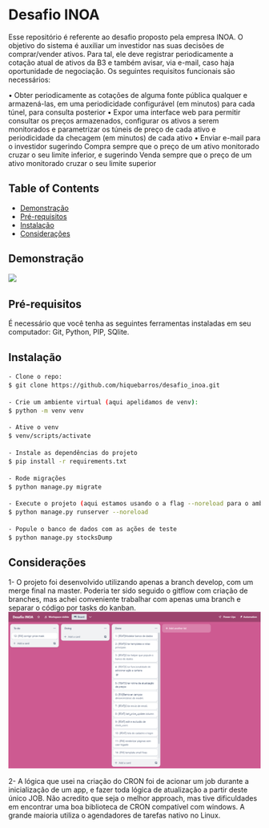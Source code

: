 # Desafio INOA

Esse repositório é referente ao desafio proposto pela empresa INOA. O objetivo do sistema é auxiliar um investidor nas suas decisões de comprar/vender ativos. Para tal, ele deve registrar periodicamente a cotação atual de ativos da B3 e também avisar, via e-mail, caso haja oportunidade de negociação. Os seguintes requisitos funcionais são necessários:

•	Obter periodicamente as cotações de alguma fonte pública qualquer e armazená-las, em uma periodicidade configurável (em minutos)  para cada túnel, para consulta posterior
•	Expor uma interface web para permitir consultar os preços armazenados, configurar os ativos a serem monitorados e parametrizar os túneis de preço de cada ativo e periodicidade da checagem (em minutos) de cada ativo
•	Enviar e-mail para o investidor sugerindo Compra sempre que o preço de um ativo monitorado cruzar o seu limite inferior, e sugerindo Venda sempre que o preço de um ativo monitorado cruzar o seu limite superior


## Table of Contents

- [Demonstração](#demonstração)
- [Pré-requisitos](#pré-requisitos)
- [Instalação](#instalação)
- [Considerações](#considerações)

## Demonstração
![](https://github.com/desafio_inoa/inoa_gif.gif)

## Pré-requisitos

É necessário que você tenha as seguintes ferramentas instaladas em seu computador: Git, Python, PIP, SQlite.

## Instalação

```bash
- Clone o repo:
$ git clone https://github.com/hiquebarros/desafio_inoa.git

- Crie um ambiente virtual (aqui apelidamos de venv):
$ python -m venv venv

- Ative o venv
$ venv/scripts/activate

- Instale as dependências do projeto
$ pip install -r requirements.txt

- Rode migrações
$ python manage.py migrate

- Execute o projeto (aqui estamos usando o a flag --noreload para o ambiente de desenvolvimento não iniciar a job de atualização de preços 2 vezes)
$ python manage.py runserver --noreload

- Popule o banco de dados com as ações de teste
$ python manage.py stocksDump

```

## Considerações

1- O projeto foi desenvolvido utilizando apenas a branch develop, com um merge final na master. Poderia ter sido seguido o gitflow com criação de branches, mas achei conveniente trabalhar com apenas uma branch e separar o código por tasks do kanban.
![](inoa_trello_board.png)

2- A lógica que usei na criação do CRON foi de acionar um job durante a inicialização de um app, e fazer toda lógica de atualização a partir deste único JOB. Não acredito que seja o melhor approach, mas tive dificuldades em encontrar uma boa biblioteca de CRON compatível com windows. A grande maioria utiliza o agendadores de tarefas nativo no Linux.




